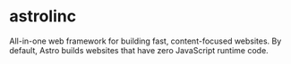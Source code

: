 # astrolinc
All-in-one web framework for building fast, content-focused websites. By default, Astro builds websites that have zero JavaScript runtime code.
